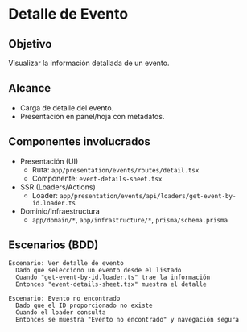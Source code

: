 # Detalle de Evento

## Objetivo
Visualizar la información detallada de un evento.

## Alcance
- Carga de detalle del evento.
- Presentación en panel/hoja con metadatos.

## Componentes involucrados
- Presentación (UI)
  - Ruta: `app/presentation/events/routes/detail.tsx`
  - Componente: `event-details-sheet.tsx`
- SSR (Loaders/Actions)
  - Loader: `app/presentation/events/api/loaders/get-event-by-id.loader.ts`
- Dominio/Infraestructura
  - `app/domain/*`, `app/infrastructure/*`, `prisma/schema.prisma`

## Escenarios (BDD)

```gherkin
Escenario: Ver detalle de evento
  Dado que selecciono un evento desde el listado
  Cuando "get-event-by-id.loader.ts" trae la información
  Entonces "event-details-sheet.tsx" muestra el detalle

Escenario: Evento no encontrado
  Dado que el ID proporcionado no existe
  Cuando el loader consulta
  Entonces se muestra "Evento no encontrado" y navegación segura
```
